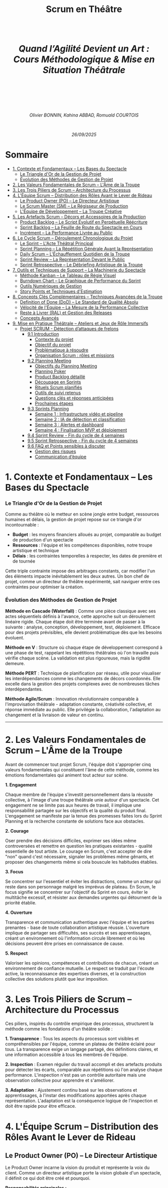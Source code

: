 <br>
<br>
<br>
<br>
<br>
<br>
<br>
<br>
<h1 style="text-align: center;"> Scrum en Théâtre </h1> <!-- omit in toc -->
<br>
<br>
<h1 style="text-align: center;">
  <em> Quand l’Agilité Devient un Art : </em><br>
  <em> Cours Méthodologique & Mise en Situation Théâtrale </em>
</h1> <!-- omit in toc -->
<br>
<br>
<br>
<br>
<br>
<p style="text-align: center;"><em>Olivier BONNIN, Kahina ABBAD, Romuald COURTOIS</em></p>
<br>
<p style="text-align: center;"><em>26/09/2025</em></p>


<div style="page-break-after: always;"></div>

# Sommaire <!-- omit in toc -->
- [1. Contexte et Fondamentaux – Les Bases du Spectacle](#1-contexte-et-fondamentaux--les-bases-du-spectacle)
    - [Le Triangle d'Or de la Gestion de Projet](#le-triangle-dor-de-la-gestion-de-projet)
    - [Évolution des Méthodes de Gestion de Projet](#évolution-des-méthodes-de-gestion-de-projet)
- [2. Les Valeurs Fondamentales de Scrum – L'Âme de la Troupe](#2-les-valeurs-fondamentales-de-scrum--lâme-de-la-troupe)
- [3. Les Trois Piliers de Scrum – Architecture du Processus](#3-les-trois-piliers-de-scrum--architecture-du-processus)
- [4. L'Équipe Scrum – Distribution des Rôles Avant le Lever de Rideau](#4-léquipe-scrum--distribution-des-rôles-avant-le-lever-de-rideau)
  - [Le Product Owner (PO) – Le Directeur Artistique](#le-product-owner-po--le-directeur-artistique)
  - [Le Scrum Master (SM) – Le Régisseur de Production](#le-scrum-master-sm--le-régisseur-de-production)
  - [L'Équipe de Développement – La Troupe Créative](#léquipe-de-développement--la-troupe-créative)
- [5. Les Artefacts Scrum – Décors et Accessoires de la Production](#5-les-artefacts-scrum--décors-et-accessoires-de-la-production)
  - [Product Backlog – Le Script Évolutif en Perpétuelle Réécriture](#product-backlog--le-script-évolutif-en-perpétuelle-réécriture)
  - [Sprint Backlog – La Feuille de Route du Spectacle en Cours](#sprint-backlog--la-feuille-de-route-du-spectacle-en-cours)
  - [Incrément – La Performance Livrée au Public](#incrément--la-performance-livrée-au-public)
- [6. Le Cycle Scrum – Déroulement Chronologique du Projet](#6-le-cycle-scrum--déroulement-chronologique-du-projet)
  - [Le Sprint – L'Acte Théâtral Principal](#le-sprint--lacte-théâtral-principal)
  - [Sprint Planning – La Répétition Générale Avant la Représentation](#sprint-planning--la-répétition-générale-avant-la-représentation)
  - [Daily Scrum – L'Échauffement Quotidien de la Troupe](#daily-scrum--léchauffement-quotidien-de-la-troupe)
  - [Sprint Review – La Représentation Devant le Public](#sprint-review--la-représentation-devant-le-public)
  - [Sprint Retrospective – Le Débriefing Artistique de la Troupe](#sprint-retrospective--le-débriefing-artistique-de-la-troupe)
- [7. Outils et Techniques de Support – La Machinerie du Spectacle](#7-outils-et-techniques-de-support--la-machinerie-du-spectacle)
  - [Méthode Kanban – Le Tableau de Régie Visuel](#méthode-kanban--le-tableau-de-régie-visuel)
  - [Burndown Chart – Le Graphique de Performance du Sprint](#burndown-chart--le-graphique-de-performance-du-sprint)
  - [Outils Numériques de Gestion](#outils-numériques-de-gestion)
  - [Story Points et Techniques d'Estimation](#story-points-et-techniques-destimation)
- [8. Concepts Clés Complémentaires – Techniques Avancées de la Troupe](#8-concepts-clés-complémentaires--techniques-avancées-de-la-troupe)
  - [Definition of Done (DoD) – Le Standard de Qualité Absolu](#definition-of-done-dod--le-standard-de-qualité-absolu)
  - [Vélocité de l'Équipe – La Mesure de la Performance Collective](#vélocité-de-léquipe--la-mesure-de-la-performance-collective)
  - [Reste à Livrer (RAL) et Gestion des Releases](#reste-à-livrer-ral-et-gestion-des-releases)
  - [Concepts Avancés](#concepts-avancés)
- [9. Mise en Pratique Théâtrale – Ateliers et Jeux de Rôle Immersifs](#9-mise-en-pratique-théâtrale--ateliers-et-jeux-de-rôle-immersifs)
  - [Projet SCRUM - Détection d’attaques de frelons](#projet-scrum---détection-dattaques-de-frelons)
    - [9.1 Introduction](#91-introduction)
      - [Contexte du projet](#contexte-du-projet)
      - [Objectif du projet](#objectif-du-projet)
      - [Problématique à résoudre](#problématique-à-résoudre)
      - [Organisation Scrum : rôles et missions](#organisation-scrum--rôles-et-missions)
    - [9.2 Planning Meeting](#92-planning-meeting)
      - [Objectifs du Planning Meeting](#objectifs-du-planning-meeting)
      - [Planning Poker](#planning-poker)
      - [Product Backlog détaillé](#product-backlog-détaillé)
      - [Découpage en Sprints](#découpage-en-sprints)
      - [Rituels Scrum planifiés](#rituels-scrum-planifiés)
      - [Outils de suivi retenus](#outils-de-suivi-retenus)
      - [Questions clés et réponses anticipées](#questions-clés-et-réponses-anticipées)
      - [Prochaines étapes](#prochaines-étapes)
    - [9.3 Sprints Planning](#93-sprints-planning)
      - [Semaine 1 : Infrastructure vidéo et pipeline](#semaine-1--infrastructure-vidéo-et-pipeline)
      - [Semaine 2 : IA de détection et classification](#semaine-2--ia-de-détection-et-classification)
      - [Semaine 3 : Alertes et dashboard](#semaine-3--alertes-et-dashboard)
      - [Semaine 4 : Finalisation MVP et déploiement](#semaine-4--finalisation-mvp-et-déploiement)
    - [9.4 Sprint Review - Fin du cycle de 4 semaines](#94-sprint-review---fin-du-cycle-de-4-semaines)
    - [9.5 Sprint Retrospective - Fin du cycle de 4 semaines](#95-sprint-retrospective---fin-du-cycle-de-4-semaines)
    - [9.6 FAQ et Points sensibles à discuter](#96-faq-et-points-sensibles-à-discuter)
      - [Gestion des risques](#gestion-des-risques)
      - [Communication d’équipe](#communication-déquipe)

<div style="page-break-after: always;"></div>

# 1. Contexte et Fondamentaux – Les Bases du Spectacle

### Le Triangle d'Or de la Gestion de Projet

Comme au théâtre où le metteur en scène jongle entre budget, ressources humaines et délais, la gestion de projet repose sur ce triangle d'or incontournable :

- **Budget** : les moyens financiers alloués au projet, comparable au budget de production d'un spectacle
- **Ressources** : l'équipe et les compétences disponibles, notre troupe artistique et technique
- **Délais** : les contraintes temporelles à respecter, les dates de première et de tournée

Cette triple contrainte impose des arbitrages constants, car modifier l'un des éléments impacte inévitablement les deux autres. Un bon chef de projet, comme un directeur de théâtre expérimenté, sait naviguer entre ces contraintes pour optimiser la création.

### Évolution des Méthodes de Gestion de Projet

**Méthode en Cascade (Waterfall)** : Comme une pièce classique avec ses actes séquentiels définis à l'avance, cette approche suit un déroulement linéaire rigide. Chaque étape doit être terminée avant de passer à la suivante : analyse, conception, développement, test, déploiement. Efficace pour des projets prévisibles, elle devient problématique dès que les besoins évoluent.

**Méthode en V** : Structure où chaque étape de développement correspond à une phase de test, rappelant les répétitions théâtrales où l'on travaille puis vérifie chaque scène. La validation est plus rigoureuse, mais la rigidité demeure.

**Méthode PERT** : Technique de planification par réseau, utile pour visualiser les interdépendances comme les changements de décors coordonnés. Elle excelle dans la gestion des projets complexes avec de nombreuses tâches interdépendantes.

**Méthode Agile/Scrum** : Innovation révolutionnaire comparable à l'improvisation théâtrale - adaptation constante, créativité collective, et réponse immédiate au public. Elle privilégie la collaboration, l'adaptation au changement et la livraison de valeur en continu.

---

# 2. Les Valeurs Fondamentales de Scrum – L'Âme de la Troupe

Avant de commencer tout projet Scrum, l'équipe doit s'approprier cinq valeurs fondamentales qui constituent l'âme de cette méthode, comme les émotions fondamentales qui animent tout acteur sur scène.

**1. Engagement**

Chaque membre de l'équipe s'investit personnellement dans la réussite collective, à l'image d'une troupe théâtrale unie autour d'un spectacle. Cet engagement ne se limite pas aux heures de travail, il implique une responsabilité partagée sur les objectifs et la qualité du produit final. L'engagement se manifeste par la tenue des promesses faites lors du Sprint Planning et la recherche constante de solutions face aux obstacles.

**2. Courage**

Oser prendre des décisions difficiles, exprimer ses idées même controversées et remettre en question les pratiques existantes - qualité essentielle de tout artiste. Le courage en Scrum, c'est accepter de dire "non" quand c'est nécessaire, signaler les problèmes même gênants, et proposer des changements même si cela bouscule les habitudes établies.

**3. Focus**

Se concentrer sur l'essentiel et éviter les distractions, comme un acteur qui reste dans son personnage malgré les imprévus de plateau. En Scrum, le focus signifie se concentrer sur l'objectif du Sprint en cours, éviter le multitâche excessif, et résister aux demandes urgentes qui détournent de la priorité établie.

**4. Ouverture**

Transparence et communication authentique avec l'équipe et les parties prenantes - base de toute collaboration artistique réussie. L'ouverture implique de partager ses difficultés, ses succès et ses apprentissages, créant un environnement où l'information circule librement et où les décisions peuvent être prises en connaissance de cause.

**5. Respect**

Valoriser les opinions, compétences et contributions de chacun, créant un environnement de confiance mutuelle. Le respect se traduit par l'écoute active, la reconnaissance des expertises diverses, et la construction collective des solutions plutôt que leur imposition.

# 3. Les Trois Piliers de Scrum – Architecture du Processus

Ces piliers, inspirés du contrôle empirique des processus, structurent la méthode comme les fondations d'un théâtre solide :

**1. Transparence** : Tous les aspects du processus sont visibles et compréhensibles par l'équipe, comme un plateau de théâtre éclairé pour tous. La transparence exige un langage partagé, des définitions claires, et une information accessible à tous les membres de l'équipe.

**2. Inspection** : Examen régulier du travail accompli et des artefacts produits pour détecter les écarts, comparable aux répétitions où l'on analyse chaque performance. L'inspection n'est pas un contrôle autoritaire mais une observation collective pour apprendre et s'améliorer.

**3. Adaptation** : Ajustement continu basé sur les observations et apprentissages, à l'instar des modifications apportées après chaque représentation. L'adaptation est la conséquence logique de l'inspection et doit être rapide pour être efficace.

<div style="page-break-after: always;"></div>

# 4. L'Équipe Scrum – Distribution des Rôles Avant le Lever de Rideau

## Le Product Owner (PO) – Le Directeur Artistique

Le Product Owner incarne la vision du produit et représente la voix du client. Comme un directeur artistique porte la vision globale d'un spectacle, il définit ce qui doit être créé et pourquoi.

**Responsabilités principales :**
- **Vision produit** : Développe et communique une vision claire et inspirante du produit final
- **Gestion du Product Backlog** : Maintient une liste ordonnée et priorisée des fonctionnalités à développer
- **Interface client** : Représente les utilisateurs finaux et traduit leurs besoins en exigences techniques
- **Prise de décision** : Arbitre en cas de désaccord sur les priorités et valide les fonctionnalités livrées
- **Validation** : Accepte ou refuse les increments produits selon les critères définis

**Qualités requises :** Vision stratégique, capacité de communication, connaissance métier approfondie, autorité décisionnelle.

## Le Scrum Master (SM) – Le Régisseur de Production

Le Scrum Master assure le bon fonctionnement du processus Scrum et protège l'équipe des perturbations extérieures. Comme un régisseur coordonne tous les aspects techniques d'une production, il facilite la collaboration et résout les obstacles.

**Responsabilités principales :**
- **Facilitateur** : Organise et anime les cérémonies Scrum (réunions)
- **Protecteur de l'équipe** : Élimine les obstacles et distractions qui empêchent l'équipe de progresser
- **Garant de la méthode** : Veille au respect du cadre méthodologique et éduque l'organisation
- **Coach** : Guide l'équipe vers l'amélioration continue et l'auto-organisation
- **Servant leader** : Sert l'équipe plutôt que de la diriger, favorise l'autonomie

**Qualités requises :** Leadership serviteur, capacités de facilitation, patience, diplomatie, connaissance approfondie de Scrum.

## L'Équipe de Développement – La Troupe Créative

L'équipe de développement regroupe tous les professionnels nécessaires à la création du produit. Comme une troupe théâtrale, elle est auto-organisée et collectivement responsable du résultat.

**Caractéristiques :**
- **Auto-organisée** : Détermine comment réaliser le travail sans supervision externe
- **Pluridisciplinaire** : Possède toutes les compétences nécessaires à la création du produit
- **Taille optimale** : Entre 3 et 9 membres pour favoriser la communication directe
- **Responsabilité collective** : Engagement commun sur les objectifs du sprint, pas de spécialisation étanche
- **Amélioration continue** : Cherche constamment à optimiser ses pratiques et sa productivité

**Rôles possibles dans l'équipe :** Développeurs, testeurs, designers, architectes, analystes – tous collaborent étroitement.

---

# 5. Les Artefacts Scrum – Décors et Accessoires de la Production

## Product Backlog – Le Script Évolutif en Perpétuelle Réécriture

Le Product Backlog constitue la liste exhaustive et ordonnée de tout ce qui pourrait être nécessaire au produit. Contrairement à un cahier des charges figé, c'est un document vivant qui évolue constamment.

**Composition du Product Backlog :**

**Épopées (Epics)** : Grandes fonctionnalités complexes qui seront découpées en éléments plus petits. Exemple : "Système de paiement complet"

**User Stories** : Expression des besoins utilisateurs sous la forme "En tant que [utilisateur], je veux [fonctionnalité] afin de [bénéfice]". Exemple : "En tant que client, je veux sauvegarder mes articles dans un panier afin de finaliser mes achats plus tard"

**Fonctionnalités (Features)** : Capacités distinctes du produit ayant une valeur métier identifiable

**Tâches techniques** : Éléments nécessaires au bon fonctionnement mais invisibles pour l'utilisateur final (refactoring, mise à jour sécurité, optimisations)

**Bugs** : Corrections à apporter au produit existant

**Caractéristiques de chaque élément du Product Backlog :**
- **Description claire** : Compréhensible par tous les membres de l'équipe
- **Valeur métier identifiée** : Justification de la priorité accordée
- **Estimation** : Complexité évaluée en story points
- **Critères d'acceptation** : Conditions objectives de validation
- **Priorisation** : Ordre défini par le Product Owner selon la valeur, le risque et l'urgence

**Techniques de priorisation :**
- **MoSCoW** : Must have, Should have, Could have, Won't have
- **RICE** : Reach (portée), Impact, Confidence (confiance), Effort
- **WSJF** : Weighted Shortest Job First (tâche la plus courte pondérée en premier)

## Sprint Backlog – La Feuille de Route du Spectacle en Cours

Le Sprint Backlog représente l'engagement de l'équipe pour le Sprint en cours. Il contient les éléments du Product Backlog sélectionnés pour le Sprint, plus un plan détaillé pour les livrer.

**Composition :**
- **Objectif du Sprint** : But clair et inspirant que l'équipe s'engage à atteindre
- **User Stories sélectionnées** : Éléments du Product Backlog choisis pour le Sprint
- **Tâches détaillées** : Découpage technique des User Stories en actions concrètes
- **Estimations en heures** : Effort détaillé pour chaque tâche
- **Responsabilités** : Qui travaille sur quoi (sans affectation rigide)

Le Sprint Backlog appartient exclusivement à l'équipe de développement et peut être modifié par elle seule pendant le Sprint.

## Incrément – La Performance Livrée au Public

L'Incrément représente la somme de tous les éléments du Product Backlog terminés pendant le Sprint, plus tous les Incréments des Sprints précédents. C'est le produit tangible du travail de l'équipe.

**Caractéristiques de l'Incrément :**
- **Utilisable** : Fonctionnel et testable par les utilisateurs finaux
- **Conforme à la Definition of Done** : Respecte tous les critères de qualité définis
- **Potentiellement livrable** : Peut être mis en production immédiatement
- **Valeur ajoutée** : Apporte une amélioration mesurable au produit
- **Transparent** : Démontrable lors de la Sprint Review

---

# 6. Le Cycle Scrum – Déroulement Chronologique du Projet

## Le Sprint – L'Acte Théâtral Principal

Le Sprint constitue le cœur battant de Scrum. C'est une période de travail de durée fixe (1 à 4 semaines) pendant laquelle l'équipe crée un Incrément de produit utilisable.

**Caractéristiques du Sprint :**
- **Durée fixe** : Identique tout au long du projet pour créer un rythme régulier
- **Objectif clair** : But précis et mesurable défini en début de Sprint
- **Périmètre protégé** : Pas de changements majeurs pendant le Sprint
- **Livraison garantie** : Incrément potentiellement livrable à la fin
- **Amélioration continue** : Chaque Sprint est une occasion d'apprendre et de s'améliorer

Le Sprint contient tous les autres événements Scrum et constitue le conteneur de toutes les activités de développement.

---

## Sprint Planning – La Répétition Générale Avant la Représentation

Le Sprint Planning lance officiellement chaque Sprint. C'est une réunion collaborative où l'équipe planifie le travail à accomplir pendant le Sprint.

**Déroulement du Sprint Planning :**

**Première partie – "Quoi ?" (50% du temps)**
- Le Product Owner présente l'objectif du Sprint proposé
- L'équipe examine les éléments du Product Backlog les plus prioritaires
- Discussion collaborative sur les fonctionnalités à inclure
- Clarification des exigences et des critères d'acceptation
- Sélection finale des User Stories pour le Sprint

**Deuxième partie – "Comment ?" (50% du temps)**
- L'équipe de développement décompose les User Stories en tâches
- Estimation détaillée du travail nécessaire
- Identification des dépendances et des risques
- Validation de la faisabilité dans le temps imparti
- Engagement final de l'équipe sur l'objectif du Sprint

**Participants :** Toute l'équipe Scrum (Product Owner, Scrum Master, équipe de développement)
**Durée :** Maximum 2 heures par semaine de Sprint (8h pour un Sprint de 4 semaines)

**Techniques utilisées :**

**Planning Poker :** Technique d'estimation collaborative utilisant des cartes avec la suite de Fibonacci (1, 2, 3, 5, 8, 13, 21, 34, 55, 89). Chaque membre estime simultanément, puis l'équipe discute des écarts pour converger vers un consensus.

**Vélocité :** Mesure de la capacité de l'équipe basée sur la moyenne des story points réalisés lors des sprints précédents. Permet de prévoir raisonnablement le volume de travail possible.

**Story Points :** Unité de mesure relative de la complexité, basée sur l'effort, la complexité et le risque. Permet de comparer les tâches entre elles sans dépendre des particularités individuelles.

---

## Daily Scrum – L'Échauffement Quotidien de la Troupe

Le Daily Scrum est une réunion quotidienne de synchronisation qui permet à l'équipe de développement de planifier le travail des prochaines 24 heures.

**Format et règles :**
- **Durée** : Exactement 15 minutes, pas plus
- **Horaire** : Même heure chaque jour pour créer une routine
- **Lieu** : Même endroit si possible, debout pour maintenir l'énergie
- **Participants** : Équipe de développement obligatoire, autres rôles en observateurs

**Les trois questions fondamentales :**
1. **"Qu'ai-je accompli hier qui a aidé l'équipe à atteindre l'objectif du Sprint ?"**
2. **"Que vais-je faire aujourd'hui pour aider l'équipe à atteindre l'objectif du Sprint ?"**
3. **"Quels obstacles rencontré-je ou vais-je rencontrer qui pourraient empêcher l'équipe d'atteindre l'objectif du Sprint ?"**

**Objectifs du Daily Scrum :**
- Synchroniser l'équipe sur l'avancement
- Identifier rapidement les obstacles
- Adapter le plan si nécessaire
- Maintenir la communication quotidienne
- Renforcer l'engagement collectif

Le Daily Scrum n'est pas un rapport au management mais un outil d'auto-organisation de l'équipe. Les discussions détaillées sont reportées après la réunion.

---

## Sprint Review – La Représentation Devant le Public

La Sprint Review clôture le Sprint par une démonstration du travail accompli aux parties prenantes. C'est un moment de célébration, d'inspection et d'adaptation.

**Déroulement de la Sprint Review :**
- **Présentation de l'objectif du Sprint** : Rappel de ce qui était planifié
- **Démonstration de l'Incrément** : Présentation concrète des fonctionnalités réalisées
- **Discussion ouverte** : Questions, remarques et suggestions des participants
- **Feedback collectif** : Recueil des réactions et besoins émergents
- **Adaptation du Product Backlog** : Mise à jour des priorités selon les retours

**Participants :** Équipe Scrum complète + parties prenantes (utilisateurs, clients, management, autres équipes concernées)
**Durée :** 1 heure par semaine de Sprint (4h maximum pour un Sprint de 4 semaines)

**Objectifs :**
- Créer la transparence sur l'avancement réel
- Recueillir des retours utilisateurs précoces
- Adapter le produit aux besoins émergents
- Célébrer les réussites de l'équipe
- Maintenir l'engagement des parties prenantes

La Sprint Review est informelle, centrée sur la démonstration plutôt que sur les présentations PowerPoint. L'accent est mis sur la collaboration et l'inspection du produit réel.

---

## Sprint Retrospective – Le Débriefing Artistique de la Troupe

La Sprint Retrospective conclut le Sprint par une réflexion collective sur le processus de travail. C'est le moment privilégié de l'amélioration continue.

**Déroulement de la Retrospective :**

**Phase 1 – Préparation (Set the stage)**
- Rappel de l'objectif et des règles de bienveillance
- Tour de table sur le ressenti général du Sprint

**Phase 2 – Collecte des données (Gather data)**
- Recueil factuel des événements marquants du Sprint
- Identification des points positifs et des difficultés rencontrées

**Phase 3 – Génération d'idées (Generate insights)**
- Analyse collective des causes profondes
- Recherche de patterns et de corrélations

**Phase 4 – Décision d'actions (Decide what to do)**
- Sélection de 1 à 3 actions d'amélioration concrètes
- Définition des responsabilités et échéances

**Phase 5 – Clôture (Close the retrospective)**
- Validation des engagements pris
- Feedback sur la retrospective elle-même

**Participants :** Équipe de développement, Scrum Master, Product Owner
**Durée :** 45 minutes par semaine de Sprint (3h maximum pour un Sprint de 4 semaines)

**Questions centrales :**
- **"Qu'est-ce qui a bien fonctionné pendant ce Sprint ?"**
- **"Qu'est-ce qui pourrait être amélioré ?"**
- **"Quelles actions concrètes allons-nous mettre en place ?"**

**Techniques d'animation :**
- Mad, Sad, Glad (énervé, triste, content)
- Starfish (Start, Stop, Continue, More, Less)
- 4Ls (Liked, Learned, Lacked, Longed for)
- Timeline collaborative
- Vote à points pour prioriser les actions

---

# 7. Outils et Techniques de Support – La Machinerie du Spectacle

## Méthode Kanban – Le Tableau de Régie Visuel

Le tableau Kanban visualise le flux de travail et permet à l'équipe de suivre l'avancement en temps réel. Comme un tableau de régie théâtrale, il offre une vue d'ensemble instantanée.

**Colonnes classiques :**
- **À faire (To Do)** : Tâches sélectionnées mais pas encore commencées
- **En cours (Doing/In Progress)** : Travail actuellement en développement
- **En test (Testing/Review)** : Éléments en cours de validation
- **Terminé (Done)** : Travail complètement fini selon la Definition of Done

**Règles d'utilisation :**
- Une carte = une tâche ou user story
- Limite du travail en cours (WIP limits) pour éviter la dispersion
- Mise à jour quotidienne par l'équipe
- Discussions lors du Daily Scrum

**Bénéfices :**
- Transparence immédiate sur l'avancement
- Identification rapide des blocages
- Limitation du multitâche excessif
- Motivation par la progression visible

## Burndown Chart – Le Graphique de Performance du Sprint

Le Burndown Chart visualise la progression du Sprint en montrant l'évolution du travail restant jour après jour.

**Construction du graphique :**
- **Axe X** : Jours du Sprint (de 1 à la durée du Sprint)
- **Axe Y** : Points d'effort restants (story points ou heures)
- **Courbe idéale** : Ligne droite décroissante du total initial à zéro
- **Courbe réelle** : Progression effective de l'équipe

**Interprétation :**
- Courbe réelle au-dessus de l'idéale : retard potentiel
- Courbe réelle en dessous de l'idéale : avance sur la planification
- Plateau horizontal : pas de progression, blocage possible
- Chute brutale : tâches terminées en lot

**Variantes :**
- **Burnup Chart** : Montre le travail accompli (progression positive)
- **Release Burndown** : Vision sur plusieurs Sprints pour une release

## Outils Numériques de Gestion

**Trello :** Interface simple type Kanban, idéale pour débuter
- Cartes colorées et personnalisables
- Collaboration en temps réel
- Intégrations multiples
- Gratuit pour les petites équipes

**JIRA :** Solution complète pour équipes techniques avancées
- Gestion complète des projets Agile
- Rapports automatisés (burndown, vélocité)
- Workflows personnalisables
- Intégration avec outils de développement

**Azure DevOps :** Plateforme Microsoft complète
- Intégration native avec Visual Studio
- Gestion du code source incluse
- Pipelines CI/CD intégrés
- Reporting avancé

**Asana :** Gestion collaborative polyvalente
- Interface intuitive
- Gestion des dépendances
- Vue timeline et calendrier
- Collaboration étendue

## Story Points et Techniques d'Estimation

**Story Points - Principe :**
Les Story Points mesurent la complexité relative des tâches plutôt que le temps absolu. Cette approche élimine les biais individuels et se concentre sur la comparaison entre éléments.

**Suite de Fibonacci en Story Points :**
1, 2, 3, 5, 8, 13, 21, 34, 55, 89...
Cette progression non-linéaire reflète l'incertitude croissante pour les tâches complexes.

**Critères d'estimation :**
- **Effort** : Quantité de travail nécessaire
- **Complexité** : Difficulté technique et fonctionnelle  
- **Risque** : Incertitudes et obstacles potentiels
- **Connaissance** : Familiarité de l'équipe avec le domaine

**Planning Poker - Processus détaillé :**

1. **Présentation** : Le Product Owner explique la User Story
2. **Questions** : L'équipe clarifie les ambiguïtés
3. **Estimation silencieuse** : Chaque membre choisit une carte secrètement
4. **Révélation simultanée** : Toutes les cartes sont dévoilées en même temps
5. **Discussion** : Focus sur les estimations extrêmes (plus haute et plus basse)
6. **Nouvelle estimation** : Répétition jusqu'au consensus
7. **Décision finale** : Validation collective de l'estimation

**Avantages du Planning Poker :**
- Évite l'influence des opinions dominantes
- Encourage la discussion et le partage de connaissance
- Améliore la compréhension collective des tâches
- Crée l'engagement de l'équipe sur les estimations

<div style="page-break-after: always;"></div>

# 8. Concepts Clés Complémentaires – Techniques Avancées de la Troupe

## Definition of Done (DoD) – Le Standard de Qualité Absolu

La Definition of Done établit la liste exhaustive des critères que doit respecter chaque élément pour être considéré comme terminé. C'est le contrat qualité de l'équipe.

**Critères typiques d'une DoD :**

**Technique :**
- Code écrit et commenté selon les standards
- Tests unitaires écrits et passants (couverture > 80%)
- Code reviewé par au moins un pair
- Intégration réussie dans la branche principale
- Aucun bug bloquant ou critique

**Fonctionnel :**
- Tous les critères d'acceptation validés
- Tests fonctionnels passants
- Validation par le Product Owner
- Documentation utilisateur mise à jour
- Accessibilité vérifiée selon les standards

**Processus :**
- Déployé en environnement de test
- Tests de performance réalisés si pertinents
- Sécurité vérifiée selon les exigences
- Sauvegarde des données de configuration
- Formation des utilisateurs effectuée si nécessaire

**Évolution de la DoD :**
La Definition of Done évolue avec la maturité de l'équipe et du produit. Elle devient progressivement plus exigeante, intégrant de nouveaux critères qualité.

## Vélocité de l'Équipe – La Mesure de la Performance Collective

La vélocité mesure la capacité de travail de l'équipe sur plusieurs Sprints. C'est un indicateur de prévisibilité et d'amélioration continue.

**Calcul de la vélocité :**
Vélocité = Moyenne des story points "Done" sur les 3-5 derniers Sprints

**Utilisation de la vélocité :**
- **Planification** : Estimer la quantité de travail possible dans un Sprint
- **Prévision** : Calculer combien de Sprints nécessaires pour une release
- **Amélioration** : Identifier les tendances d'amélioration ou de dégradation
- **Communication** : Expliquer la capacité de l'équipe aux parties prenantes

**Facteurs influençant la vélocité :**
- Stabilité de l'équipe (arrivées/départs)
- Complexité du domaine métier
- Qualité de la Definition of Done
- Obstacles et interruptions externes
- Amélioration des compétences et outils

**Erreurs à éviter :**
- Comparer les vélocités entre équipes différentes
- Utiliser la vélocité comme indicateur de performance individuelle
- Pression pour augmenter artificiellement la vélocité
- Modifier l'estimation des tâches pour "améliorer" la vélocité

## Reste à Livrer (RAL) et Gestion des Releases

**Calcul du RAL :**
RAL = (Story points restants dans le Product Backlog) / (Vélocité moyenne)

Cette formule donne une estimation du nombre de Sprints nécessaires pour terminer le périmètre actuel.

**Gestion des Releases :**
Une Release regroupe plusieurs Sprints pour livrer un ensemble cohérent de fonctionnalités aux utilisateurs finaux.

**Release Planning :**
- Définition des objectifs métier de la Release
- Sélection des fonctionnalités prioritaires
- Estimation globale et planification temporelle
- Identification des dépendances et risques
- Communication vers les parties prenantes

**Release Burndown :**
Graphique montrant l'avancement sur plusieurs Sprints vers l'objectif de Release.

## Concepts Avancés

**Technical Debt (Dette technique) :**
Travail technique reporté qui ralentit le développement futur. Doit être géré explicitement dans le Product Backlog.

**Spike :** 
Investigation limitée dans le temps pour réduire l'incertitude technique ou fonctionnelle. Produit de la connaissance plutôt qu'un incrément utilisable.

**Hardening Sprint :**
Sprint dédié à la stabilisation et à la préparation du déploiement. À éviter si possible grâce à une bonne Definition of Done.

<div style="page-break-after: always;"></div>

# 9. Mise en Pratique Théâtrale – Ateliers et Jeux de Rôle Immersifs

## Projet SCRUM - Détection d’attaques de frelons  

### 9.1 Introduction

#### Contexte du projet

L’apiculture est menacée par deux prédateurs : le frelon asiatique (Vespa velutina) et le frelon européen (Vespa crabro). Le frelon asiatique est particulièrement destructeur : il attaque les abeilles devant la ruche, les décapite et rapporte les morceaux dans son nid, affaiblissant rapidement la colonie.

L’objectif de ce projet est de développer un système intelligent de surveillance basé sur caméras, capteurs et IA pour détecter automatiquement les attaques, alerter les apiculteurs et fournir des statistiques fiables sur les menaces.

#### Objectif du projet

- Détecter automatiquement les frelons (asiatiques et européens).
- Identifier et tracer la trajectoire de fuite (ruche → nid).
- Capturer une photo du frelon pour confirmer l’espèce.
- Réduire les faux positifs dus à la météo ou aux nuages d’abeilles.
- Fournir un tableau de bord quotidien avec statistiques et alertes.

#### Problématique à résoudre

- Comment assurer une détection fiable malgré vent, pluie ou mouvements massifs d’abeilles ?
- Comment distinguer frelon asiatique et frelon européen ?
- Comment tracer la trajectoire vers le nid (et détecter plusieurs nids) ?
- Comment fournir à l’apiculteur des alertes simples et des statistiques utiles ?

#### Organisation Scrum : rôles et missions  

- **Product Owner (PO) : Olivier**  
  Responsable de la vision produit et de la priorisation du backlog. Il s’assure que les besoins métier sont bien compris et traduits en User Stories claires, valide les livrables à chaque sprint et pilote la relation avec les parties prenantes.

- **Scrum Master : Romuald**  
  Facilitateur du processus Scrum, il organise les rituels, aide l’équipe à lever les obstacles, veille au respect des bonnes pratiques Scrum et à l’amélioration continue du fonctionnement de l’équipe.

- **Équipe de développement : Kahina (et autres membres)**  
  Responsable de la réalisation technique, elle conçoit, développe, teste et intègre les fonctionnalités. L’équipe est auto-organisée et collabore étroitement avec le PO pour livrer les User Stories définies dans le sprint.


### 9.2 Planning Meeting  

*Début du Planning Meeting*

**Date : 01/09/2025**  
**Participants : Olivier (PO), Romuald (Scrum Master), Kahina (Développeur)**

---

#### Objectifs du Planning Meeting  
- Valider la vision globale du projet et ses objectifs métiers.  
- Découper le projet en Sprints clairs avec des objectifs précis.  
- Sélectionner les User Stories prioritaires pour chaque sprint.  
- Estimer la charge et définir la velocity prévisionnelle.  
- Organiser les rituels Scrum et outils de suivi.  

#### Planning Poker

User Stories  |  US1 - Identification Frelon (Asiatique/Européen)  |  US2 - Dashboard Statistiques Quotidiennes  |  US3 - Alerte Immédiate (Mail/SMS)  |  US4 - Capture Photo Intrus  |  US5 - Filtrage météo (éviter faux positifs)  |  US6 - Gestion nuage d’abeilles / multiples ruches  |  US7 - Triangulation position du Nid  |  US8 - Détection de plusieurs Nids
--------------|----------------------------------------------------|---------------------------------------------|-------------------------------------|------------------------------|-----------------------------------------------|-----------------------------------------------------|---------------------------------------|-----------------------------------|
Olivier       |  8                                                 |  5                                          |  5                                  |  8                           |  8                                            |  5                                                  |  13                                   |  13                               
Romuald       |  8                                                 |  8                                          |  5                                  |  8                           |  8                                            |  8                                                  |  13                                   |  13                               
Kahina        |  8                                                 |  5                                          |  3                                  |  8                           |  8                                            |  8                                                  |  13                                   |  8                                

---

#### Product Backlog détaillé 

| Priorité | User Story | Critères d’acceptation clés | Definition of Done | Story Points | Timebox estimé |
|----------|------------|--------------|-----------------------------|--------------------|------------|
| 1        | US1 - Identification Frelon (Asiatique/Européen) | - Précision ≥85% sur jeu test                                 | - Modèle intégré dans pipeline et fonctionnel                    | 8            | 7 à 10 jours          |
|          |                                            | - Classification fiable des 2 types                          | - Validation PO réalisée                                         |              |                       |
|          |                                            |                                                              | - Code review effectué, tests automatisés réussis                |              |                       |
| 1        | US2 - Dashboard Statistiques Quotidiennes  | - Dashboard web responsive avec stats temps réel             | - Données actualisées en temps réel                              | 5            | 4 à 6 jours           |
|          |                                            | - Affichage nombre d’attaques, types frelons, heures         | - Tests fonctionnels complets                                    |              |                       |
|          |                                            |                                                              | - Documentation utilisateur mise à jour                          |              |                       |
| 1        | US3 - Alerte Immédiate (Mail/SMS)           | - Notifications envoyées < 5 min après détection             | - Notifications testées sur au moins 2 canaux                   | 5            | 4 à 6 jours           |
|          |                                            |   - Notifications push fonctionnelles sur Android et iOS      | - Tests de latence validés                                       |              |                       |
| 1        |                                              |          - Latence et fiabilité testées                                                  | - Tests sur émulateurs ou appareils réels                       | 5            | 4 à 6 jours           |
|          |                                            |                                                                    | - Documentation mise à jour                                      |              |                       |
| 1        | US4 - Capture Photo Intrus                   | - Photo prise dans les 2 sec après détection                  | - Qualité photo validée par l’équipe                             | 8            | 7 à 10 jours          |
|          |                                            | - Résolution suffisante pour identification humaine          | - Intégration fonctionnelle dans pipeline                        |              |                       |
| 2        | US5 - Filtrage météo (éviter faux positifs) | - Réduction d’au moins 50% des faux positifs météo           | - Tests en conditions réelles et simulées                        | 8            | 7 à 10 jours          |
|          |                                            |                                                              | - Algorithme validé et intégré                                   |              |                       |
| 2        | US6 - Gestion nuage d’abeilles / multiples ruches | - Distinction fiable entre nuage d’abeilles et attaque frelon | - Validation terrain ou simulation                               | 8            | 7 à 10 jours          |
|          |                                            | - Indication de présence de plusieurs ruches                 | - Documentation associée                                         |              |                       |
| 3        | US7 - Triangulation position du Nid          | - Estimation du nid à < 50m de précision sur tests terrain   | - Algorithme de triangulation intégré et testé                  | 13           | 10 à 15 jours         |
|          |                                            |                                                              | - Plans d’atténuation documentés                                |              |                       |
| 3        | US8 - Détection de plusieurs Nids             | - Détection d’au moins 2 nids distincts >80% précision       | - Tests validés en scénario multi-nids                          | 13           | 10 à 15 jours         |
|          |                                            |                                                              | - Rapports et documentation complète                             |              |                       |

---

#### Découpage en Sprints  

| Semaine   | Objectif Sprint                      | Stories sélectionnées          | Definition of Done / Critères clés                  |
|-----------|------------------------------------|-------------------------------|-----------------------------------------------------|
| Semaine 1 | Infrastructure vidéo et pipeline   | US1                           | Caméra robuste, flux vidéo stable, tests météo validés |
| Semaine 2 | IA classification des frelons      | US2                           | Modèle IA précision >85%, intégré et testé          |
| Semaine 3 | Alertes et dashboard               | US3, US4                      | Notifications fonctionnelles, dashboard accessible  |
| Semaine 4 | Finalisation MVP et déploiement   | US5, US6                      | Photo intrus, tests 72h, documentation livrée       |


<div align="center">
   <img src="Images/Gantt.png" alt="Gantt" style="width: 50%; max-width: 900px;">
</div>

---

#### Rituels Scrum planifiés  
- **Sprint Planning :** lundi 9h-10h  
- **Daily Scrum :** 15 minutes chaque jour à 9h30  
- **Sprint Review :** dernier jour du sprint 4 avec toute l'équipe et le client 
- **Sprint Retrospective :** après la Sprint Review avec toute l'équipe --> Retex

#### Outils de suivi retenus  
- **Trello:** gestion des User Stories et tâches  
- **Burndown Chart:** suivi de la progression du sprint  
- **Velocity:** mesure de la performance sprint à sprint  

#### Questions clés et réponses anticipées  
- *Disponibilité des experts entomologistes pour annotation ?* Planification en avance et sessions coordonnées.  
- *Risques liés aux conditions météo ?* Tests en simulation et tests en conditions réelles seront effectués.  
- *Priorisation des fonctionnalités secondaires ?* Elles seront intégrées dans les sprints ultérieurs après validation du MVP.  

<div style="page-break-after: always;"></div>

#### Prochaines étapes  
- Finaliser le backlog produit détaillé.  
- Préparer le Sprint Planning 1.  
- Valider les ressources et outils nécessaires.  

**Conclusion :**  
Ce Planning Meeting a permis d’aligner toute l’équipe et les parties prenantes sur la vision, les priorités et le découpage en sprints. Il instaure un cadre clair et collaboratif qui facilitera la livraison incrémentale de valeur métier tout au long du projet.  

*Fin du Planning Meeting*

---

### 9.3 Sprints Planning  

<div align="center">
   <img src="Images/Sprint Backlog.png" alt="Sprint Backlog" style="width: 50%; max-width: 900px;">
</div>

#### Semaine 1 : Infrastructure vidéo et pipeline  

**Sprint Goal :**  
Installer un système de capture vidéo robuste et stable en toutes conditions météo avec un flux vidéo prêt pour traitement temps réel.  

**User Stories sélectionnées :**  
- US1 - Identification Frelon (Asiatique/Européen) [Préparation initiale d’infrastructure]  

**Tâches principales :**  
- Sélection et achat caméra IP66/67 résistante aux intempéries  
- Conception et installation du boîtier étanche avec chauffage anti-condensation  
- Mise en place du pipeline de streaming vidéo stable  
- Réalisation de tests de résistance aux intempéries (simulation pluie, neige)  

**Definition of Done :**  
- Caméra fonctionnelle 24h/24 en conditions réelles  
- Flux vidéo stable et continu  
- Tests météo validés avec rapport d’évaluation  

<div align="center">
   <img src="Images/KANBANs1.png" alt="KANBANs1" style="width: 50%; max-width: 900px;">
</div>

<div style="page-break-after: always;"></div>

#### Semaine 2 : IA de détection et classification  

**Sprint Goal :**  
Constituer un dataset annoté et entraîner un modèle IA capable de différencier frelons asiatiques, européens, abeilles, bourdons, et guêpes avec précision ≥85%.  

**User Stories sélectionnées :**  
- US1 - Identification Frelon (suite)  
- US2 - Dashboard statistiques quotidiennes (préparation des données)  

**Tâches principales :**  
- Collecte et annotation d’images auprès des experts entomologistes  
- Entraînement du modèle CNN multi-classes (type YOLO)  
- Validation sur jeu de test, optimisation pour inférence temps réel  

**Definition of Done :**  
- Dataset complet et validé  
- Modèle entraîné avec précision testée  
- Modèle intégré dans pipeline, tests d’inférence réussis  

<div align="center">
   <img src="Images/KANBANs2.png" alt="KANBANs2" style="width: 50%; max-width: 900px;">
</div>

---

#### Semaine 3 : Alertes et dashboard  

**Sprint Goal :**  
Développer le système de notifications (mail, SMS, push) et un dashboard web responsive pour le suivi des attaques.  

**User Stories sélectionnées :**  
- US2 - Dashboard statistiques (finalisation)  
- US3 - Alerte immédiate (Mail/SMS)   

**Tâches principales :**  
- Développement API notifications multi-canal  
- Conception et réalisation du dashboard web  
- Intégration du système d’alertes au pipeline de détection  
- Tests et validation des fonctionnalités  

**Definition of Done :**  
- Notifications testées et fonctionnelles  
- Dashboard accessible et affichant les données en temps réel  
- Données historiques sauvegardées et exploitables  

<div align="center">
   <img src="Images/KANBANs3.png" alt="KANBANs3" style="width: 50%; max-width: 900px;">
</div>

---

#### Semaine 4 : Finalisation MVP et déploiement  

**Sprint Goal :**  
Livrer un MVP complet, testé en conditions réelles, avec documentation et interface d’administration.  

**User Stories sélectionnées :**  
- US4 - Capture photo haute résolution des intrus  
- US5 - Filtrage météo faux positifs  
- Documentation utilisateur et technique  
- Tests d’endurance système (72h continu)  

**Tâches principales :**  
- Développement module capture photo  
- Optimisation consommation énergétique  
- Rédaction documentation complète  
- Organisation tests d’acceptation client et déploiement  

**Definition of Done :**  
- MVP validé par le client  
- Documentation livrée  
- Système opérationnel en production  

<div align="center">
   <img src="Images/KANBANs4.png" alt="KANBANs4" style="width: 50%; max-width: 900px;">
</div>

---

### 9.4 Sprint Review - Fin du cycle de 4 semaines  

**Déroulement :**  
La Sprint Review s’est tenue le 26/09/2025, en présence du Product Owner, du Scrum Master, et de toute l’équipe de développement et le client.  

**Livrables présentés :**  
- Le système complet de capture vidéo a été déployé en conditions réelles et a fonctionné de manière stable malgré diverses conditions météo.  
- Le modèle IA intégré a détecté et différencié les frelons asiatiques et européens, abeilles, bourdons et guêpes avec une précision de 88% validée.  
- Le système d’alertes multi-canal (mail, SMS, notifications push) a bien fonctionné avec un délai moyen d’envoi de moins de 3 minutes.  
- Le dashboard web a permis un suivi en temps réel des attaques quotidiennes avec des graphiques d’activité clairs.  
- Le module capture photo des intrus a capturé des images exploitables immédiatement.  
- Les tests d’endurance 72h ont confirmé la stabilité et l’optimisation énergétique.  
- La documentation utilisateur et technique a été présentée et validée.  

**Retour du Product Owner :**  
- Le PO a souligné la qualité du travail et la conformité avec le cahier des charges.  
- Des suggestions ont été émises pour prioriser les traitements de triangulation des nids et améliorer encore l’ergonomie mobile du dashboard.  

<div align="center">
   <img src="Images/burndown.png" alt="Burndown Chart" style="width: 50%; max-width: 900px;">
</div>

**Décisions prises :**  
- Ajout au backlog des User Stories secondaires pour la triangulation et détection multi-nids.  
- Organisation d’une formation utilisateur prévue dans le prochain sprint.  
- Proposition d’un suivi post-déploiement pour ajuster la précision du modèle selon données réelles.  

**Conclusion :**  
Cette Sprint Review finale a validé la réussite de la phase MVP, confirmé la satisfaction du Product Owner, et orienté les travaux futurs vers des fonctionnalités avancées, assurant une évolution agile centrée sur l’exploitation réelle et la valeur apportée aux utilisateurs.  

---

### 9.5 Sprint Retrospective - Fin du cycle de 4 semaines  

**Déroulement :**  
La rétrospective a eu lieu juste après la Sprint Review, avec participation complète de l’équipe Scrum.  

**Points positifs :**  
- Excellente collaboration entre les membres, particulièrement lors du sprint IA, grâce à des échanges réguliers avec les experts entomologistes.  
- Respect global des délais malgré certaines difficultés techniques.  
- Mise en place efficace des outils de suivi (Trello, Gantt, burndown chart) facilitant la transparence.  

**Difficultés rencontrées :**  
- Le délai pour constituer un dataset de qualité a été plus long que prévu, impactant le planning initial.  
- Les premiers tests météo réels étaient limités en raison de conditions climatiques peu favorables.  
- Certaines alertes présentaient des faux positifs, nécessitant un filtrage supplémentaire.  

**Actions d’amélioration décidées :**  
- Programmer dès le début du projet les sessions d’annotation avec les experts pour garantir leur disponibilité.  
- Développer en parallèle des tests en laboratoire pour simuler météo variée.  
- Intégrer un module de filtrage météo dans les sprints suivants pour améliorer la fiabilité des alertes.  

**Engagements pour la suite :**  
- Mieux planifier la charge de travail des experts externes.  
- Consolider l’automatisation des tests pour accélérer les retours qualité.  
- Renforcer la communication quotidienne pour anticiper rapidement les blocages.  

--- 

### 9.6 FAQ et Points sensibles à discuter  

#### Gestion des risques  
- **Q : Comment anticiper les retards dus à l’indisponibilité des experts ?**  
  R : Planification avancée des sessions d’annotation et recours à des ressources de soutien si besoin.  

- **Q : Que faire en cas de conditions météo limitant les tests terrain ?**  
  R : Mise en place de tests en laboratoire ou en simulation pour garantir la continuité.  

- **Q : Comment limiter l’impact des faux positifs sur la crédibilité du système ?**  
  R : Intégration d’un filtrage adapté et validation continue avec retours terrain.  


#### Communication d’équipe  
- **Q : Comment éviter les blocages entre équipes spite à des incompréhensions ?**  
  R : Daily Scrums efficaces, transparence totale via Trello, transmission claire des informations critiques.  

- **Q : Quel est le rôle du Scrum Master dans la résolution des conflits ou obstacles ?**  
  R : Facilitateur, il identifie les freins rapidement, organise des échanges ciblés et veille au maintien d’un climat collaboratif.  

- **Q : Comment maintenir la motivation et l’engagement sur un projet long ?**  
  R : Objectifs clairs, reconnaissance des succès à chaque sprint, implication des membres dans les décisions.

---

**Références et Approfondissements :**
- Manifeste Agile (2001) : principes fondamentaux
- Scrum Guide officiel (Schwaber & Sutherland) : référence méthodologique
- "Scrum: The Art of Doing Twice the Work in Half the Time" - Jeff Sutherland
- Certification Scrum Master Professional pour approfondir la pratique
